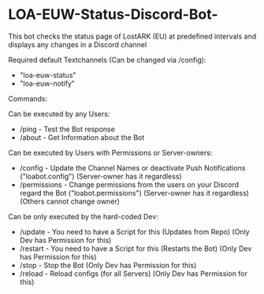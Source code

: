 # LOA-EUW-Status-Discord-Bot-

This bot checks the status page of LostARK (EU) at predefined intervals and displays any changes in a Discord channel

Required default Textchannels (Can be changed via /config):

- "loa-euw-status"
- "loa-euw-notify"

Commands:

Can be executed by any Users:
- /ping - Test the Bot response
- /about - Get Information about the Bot

Can be executed by Users with Permissions or Server-owners:
- /config - Update the Channel Names or deactivate Push Notifications ("loabot.config") (Server-owner has it regardless)
- /permissions - Change permissions from the users on your Discord regard the Bot ("loabot.permissions") (Server-owner has it regardless) (Others cannot change owner)

Can be only executed by the hard-coded Dev:
- /update - You need to have a Script for this (Updates from Repo) (Only Dev has Permission for this)
- /restart - You need to have a Script for this (Restarts the Bot) (Only Dev has Permission for this)
- /stop - Stop the Bot (Only Dev has Permission for this)
- /reload - Reload configs (for all Servers) (Only Dev has Permission for this)

